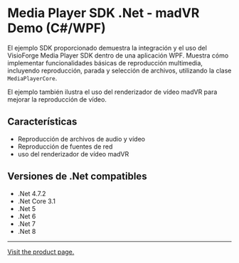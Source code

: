 ﻿# Media Player SDK .Net - madVR Demo (C#/WPF)

El ejemplo SDK proporcionado demuestra la integración y el uso del VisioForge Media Player SDK dentro de una aplicación WPF. Muestra cómo implementar funcionalidades básicas de reproducción multimedia, incluyendo reproducción, parada y selección de archivos, utilizando la clase `MediaPlayerCore`.

El ejemplo también ilustra el uso del renderizador de vídeo madVR para mejorar la reproducción de vídeo.

## Características

* Reproducción de archivos de audio y vídeo
* Reproducción de fuentes de red
* uso del renderizador de vídeo madVR

## Versiones de .Net compatibles

* .Net 4.7.2
* .Net Core 3.1
* .Net 5
* .Net 6
* .Net 7
* .Net 8

---

[Visit the product page.](https://www.visioforge.com/media-player-sdk-net)
